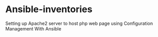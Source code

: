 # Ansible-inventories

Setting up Apache2 server to host php web page using Configuration Management With Ansible
